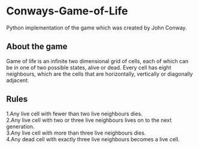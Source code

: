 # Conways-Game-of-Life
Python implementation of the game which was created by John Conway.

## About the game
Game of life is an infinite two dimensional grid of cells, each of which can be in one of two possible states, alive or dead. Every cell has eight neighbours, which are the cells that are horizontally, vertically or diagonally adjacent.

## Rules
1.Any live cell with fewer than two live neighbours dies.  
2.Any live cell with two or three live neighbours lives on to the next generation.  
3.Any live cell with more than three live neighbours dies.  
4.Any dead cell with exactly three live neighbours becomes a live cell.  

